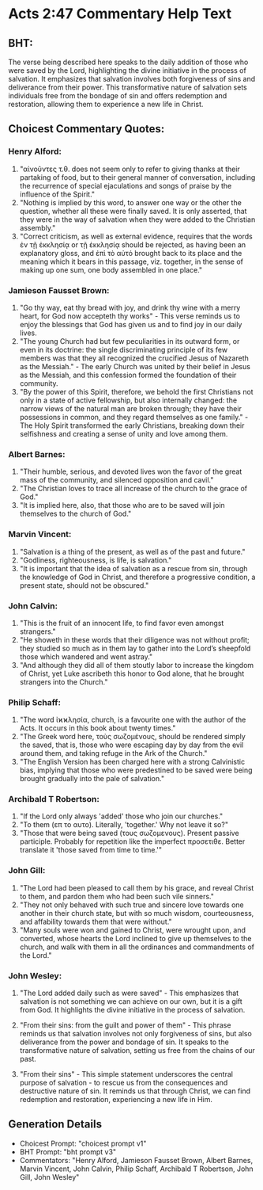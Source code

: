 # Acts 2:47 Commentary Help Text

## BHT:
The verse being described here speaks to the daily addition of those who were saved by the Lord, highlighting the divine initiative in the process of salvation. It emphasizes that salvation involves both forgiveness of sins and deliverance from their power. This transformative nature of salvation sets individuals free from the bondage of sin and offers redemption and restoration, allowing them to experience a new life in Christ.

## Choicest Commentary Quotes:
### Henry Alford:
1. "αἰνοῦντες τ.θ. does not seem only to refer to giving thanks at their partaking of food, but to their general manner of conversation, including the recurrence of special ejaculations and songs of praise by the influence of the Spirit."
2. "Nothing is implied by this word, to answer one way or the other the question, whether all these were finally saved. It is only asserted, that they were in the way of salvation when they were added to the Christian assembly."
3. "Correct criticism, as well as external evidence, requires that the words ἐν τῇ ἐκκλησίᾳ or τῇ ἐκκλησίᾳ should be rejected, as having been an explanatory gloss, and ἐπὶ τὸ αὐτό brought back to its place and the meaning which it bears in this passage, viz. together, in the sense of making up one sum, one body assembled in one place."

### Jamieson Fausset Brown:
1. "Go thy way, eat thy bread with joy, and drink thy wine with a merry heart, for God now accepteth thy works" - This verse reminds us to enjoy the blessings that God has given us and to find joy in our daily lives.
2. "The young Church had but few peculiarities in its outward form, or even in its doctrine: the single discriminating principle of its few members was that they all recognized the crucified Jesus of Nazareth as the Messiah." - The early Church was united by their belief in Jesus as the Messiah, and this confession formed the foundation of their community.
3. "By the power of this Spirit, therefore, we behold the first Christians not only in a state of active fellowship, but also internally changed: the narrow views of the natural man are broken through; they have their possessions in common, and they regard themselves as one family." - The Holy Spirit transformed the early Christians, breaking down their selfishness and creating a sense of unity and love among them.

### Albert Barnes:
1. "Their humble, serious, and devoted lives won the favor of the great mass of the community, and silenced opposition and cavil."
2. "The Christian loves to trace all increase of the church to the grace of God."
3. "It is implied here, also, that those who are to be saved will join themselves to the church of God."

### Marvin Vincent:
1. "Salvation is a thing of the present, as well as of the past and future."
2. "Godliness, righteousness, is life, is salvation."
3. "It is important that the idea of salvation as a rescue from sin, through the knowledge of God in Christ, and therefore a progressive condition, a present state, should not be obscured."

### John Calvin:
1. "This is the fruit of an innocent life, to find favor even amongst strangers."
2. "He showeth in these words that their diligence was not without profit; they studied so much as in them lay to gather into the Lord’s sheepfold those which wandered and went astray."
3. "And although they did all of them stoutly labor to increase the kingdom of Christ, yet Luke ascribeth this honor to God alone, that he brought strangers into the Church."


### Philip Schaff:
1. "The word ἰϰϰλησία, church, is a favourite one with the author of the Acts. It occurs in this book about twenty times." 
2. "The Greek word here, τοὺς σωζομένους, should be rendered simply the saved, that is, those who were escaping day by day from the evil around them, and taking refuge in the Ark of the Church." 
3. "The English Version has been charged here with a strong Calvinistic bias, implying that those who were predestined to be saved were being brought gradually into the pale of salvation."

### Archibald T Robertson:
1. "If the Lord only always 'added' those who join our churches." 
2. "To them (επ το αυτο). Literally, 'together.' Why not leave it so?" 
3. "Those that were being saved (τους σωζομενους). Present passive participle. Probably for repetition like the imperfect προσετιθε. Better translate it 'those saved from time to time.'"

### John Gill:
1. "The Lord had been pleased to call them by his grace, and reveal Christ to them, and pardon them who had been such vile sinners."
2. "They not only behaved with such true and sincere love towards one another in their church state, but with so much wisdom, courteousness, and affability towards them that were without."
3. "Many souls were won and gained to Christ, were wrought upon, and converted, whose hearts the Lord inclined to give up themselves to the church, and walk with them in all the ordinances and commandments of the Lord."

### John Wesley:
1. "The Lord added daily such as were saved" - This emphasizes that salvation is not something we can achieve on our own, but it is a gift from God. It highlights the divine initiative in the process of salvation.

2. "From their sins: from the guilt and power of them" - This phrase reminds us that salvation involves not only forgiveness of sins, but also deliverance from the power and bondage of sin. It speaks to the transformative nature of salvation, setting us free from the chains of our past.

3. "From their sins" - This simple statement underscores the central purpose of salvation - to rescue us from the consequences and destructive nature of sin. It reminds us that through Christ, we can find redemption and restoration, experiencing a new life in Him.


## Generation Details
- Choicest Prompt: "choicest prompt v1"
- BHT Prompt: "bht prompt v3"
- Commentators: "Henry Alford, Jamieson Fausset Brown, Albert Barnes, Marvin Vincent, John Calvin, Philip Schaff, Archibald T Robertson, John Gill, John Wesley"
